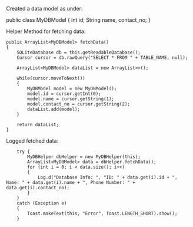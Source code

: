 Created a data model as under:

public class MyDBModel {
    int id;
    String name, contact_no;
}

Helper Method for fetching data:

    public ArrayList<MyDBModel> fetchData()
    {
        SQLiteDatabase db = this.getReadableDatabase();
        Cursor cursor = db.rawQuery("SELECT * FROM " + TABLE_NAME, null);

        ArrayList<MyDBModel> dataList = new ArrayList<>();

        while(cursor.moveToNext())
        {
            MyDBModel model = new MyDBModel();
            model.id = cursor.getInt(0);
            model.name = cursor.getString(1);
            model.contact_no = cursor.getString(2);
            dataList.add(model);
        }

        return dataList;
    }

Logged fetched data:

        try {
            MyDBHelper dbHelper = new MyDBHelper(this);
            ArrayList<MyDBModel> data = dbHelper.fetchData();
            for (int i = 0; i < data.size(); i++)
            {
                Log.d("Database Info: ", "ID: " + data.get(i).id + ", Name: " + data.get(i).name + ", Phone Number: " + data.get(i).contact_no);
            }
        }
        catch (Exception e)
        {
            Toast.makeText(this, "Error", Toast.LENGTH_SHORT).show();
        }
